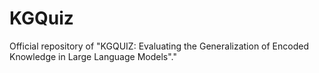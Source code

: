 # KGQuiz
Official repository of "KGQUIZ: Evaluating the Generalization of Encoded Knowledge in Large Language Models"."
